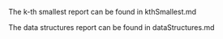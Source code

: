 The k-th smallest report can be found in kthSmallest.md

The data structures report can be found in dataStructures.md
